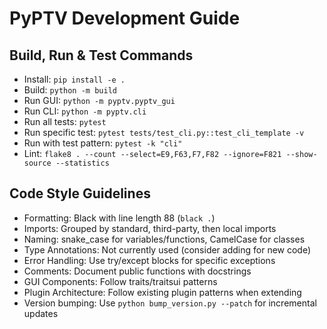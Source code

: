 # PyPTV Development Guide

## Build, Run & Test Commands
- Install: `pip install -e .`
- Build: `python -m build`
- Run GUI: `python -m pyptv.pyptv_gui`
- Run CLI: `python -m pyptv.cli`
- Run all tests: `pytest`
- Run specific test: `pytest tests/test_cli.py::test_cli_template -v`
- Run with test pattern: `pytest -k "cli"`
- Lint: `flake8 . --count --select=E9,F63,F7,F82 --ignore=F821 --show-source --statistics`

## Code Style Guidelines
- Formatting: Black with line length 88 (`black .`)
- Imports: Grouped by standard, third-party, then local imports
- Naming: snake_case for variables/functions, CamelCase for classes
- Type Annotations: Not currently used (consider adding for new code)
- Error Handling: Use try/except blocks for specific exceptions
- Comments: Document public functions with docstrings
- GUI Components: Follow traits/traitsui patterns
- Plugin Architecture: Follow existing plugin patterns when extending
- Version bumping: Use `python bump_version.py --patch` for incremental updates